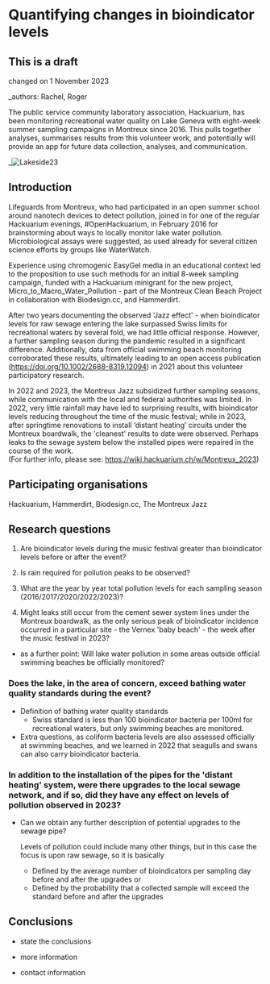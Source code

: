 # Quantifying changes in bioindicator levels

## This is a draft

changed on 1 November 2023

_authors: Rachel, Roger



The public service community laboratory association, Hackuarium, has been monitoring recreational water quality on Lake Geneva with eight-week summer sampling campaigns in Montreux since 2016. This pulls together analyses, summarises results from this volunteer work, and potentially will provide an app for future data collection, analyses, and communication.

_![Lakeside23](https://github.com/rachelaronoff/qualite-deauRA/assets/48484650/9a37a1a8-3a39-49b9-9153-45341c408ea5)
## Introduction

Lifeguards from Montreux, who had participated in an open summer school around nanotech devices to detect pollution, joined in for one of the regular Hackuarium evenings, #OpenHackuarium, in February 2016 for brainstorming about ways to locally monitor lake water pollution.  Microbiological assays were suggested, as used already for several citizen science efforts by groups like WaterWatch. 

Experience using chromogenic EasyGel media in an educational context led to the proposition to use such methods for an initial 8-week sampling campaign, funded with a Hackuarium minigrant for the new project, Micro_to_Macro_Water_Pollution - part of the Montreux Clean Beach Project in collaboration with Biodesign.cc, and Hammerdirt.  

After two years documenting the observed 'Jazz effect' - when bioindicator levels for raw sewage entering the lake surpassed Swiss limits for recreational waters by several fold, we had little official response.  However, a further sampling season during the pandemic resulted in a significant difference. Additionally, data from official swimming beach monitoring corroborated these results, ultimately leading to an open access publication (https://doi.org/10.1002/2688-8319.12094) in 2021 about this volunteer participatory research. 

In 2022 and 2023, the Montreux Jazz subsidized further sampling seasons, while communication with the local and federal authorities was limited. In 2022, very little rainfall may have led to surprising results, with bioindicator levels reducing throughout the time of the music festival; while in 2023, after springtime renovations to install ‘distant heating’ circuits under the Montreux boardwalk, the 'cleanest' results to date were observed.  Perhaps leaks to the sewage system below the installed pipes were repaired in the course of the work.   
(For further info, please see: https://wiki.hackuarium.ch/w/Montreux_2023)



## Participating organisations

Hackuarium, Hammerdirt, Biodesign.cc, The Montreux Jazz 


## Research questions

1) Are bioindicator levels during the music festival greater than bioindicator levels before or after the event?

2) Is rain required for pollution peaks to be observed?

3) What are the year by year total pollution levels for each sampling season (2016/2017/2020/2022/2023)?  

3) Might leaks still occur from the cement sewer system lines under the Montreux boardwalk, as the only serious peak of bioindicator incidence occurred in a particular site - the Vernex 'baby beach' - the week after the music festival in 2023?

- as a further point: Will lake water pollution in some areas outside official swimming beaches be officially monitored?


### Does the lake, in the area of concern, exceed bathing water quality standards during the event?

* Definition of bathing water quality standards
  - Swiss standard is less than 100 bioindicator bacteria per 100ml for recreational waters, but only swimming beaches are monitored.
* Extra questions, as coliform bacteria levels are also assessed officially at swimming beaches, and we learned in 2022 that seagulls and swans can also carry bioindicator bacteria.


### In addition to the installation of the pipes for the 'distant heating' system, were there upgrades to the local sewage network, and if so, did they have any effect on levels of pollution observed in 2023?

* Can we obtain any further description of potential upgrades to the sewage pipe?
  
  Levels of pollution could include many other things, but in this case the focus is upon raw sewage, so it is basically
  * Defined by the average number of bioindicators per sampling day before and after the upgrades  or 
  * Defined by the probability that a collected sample will exceed the standard before and after the upgrades
    

## Conclusions

* state the conclusions
  
* more information
* contact information
